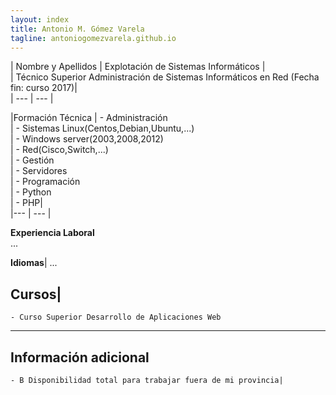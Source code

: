 ```yaml
---
layout: index
title: Antonio M. Gómez Varela
tagline: antoniogomezvarela.github.io
---
```


| Nombre y Apellidos |  Explotación de Sistemas Informáticos |    
 				     |  Técnico Superior Administración de Sistemas Informáticos en Red (Fecha fin: curso 2017)|  
| --- | --- |

|Formación Técnica |  	- Administración  
                   | 		- Sistemas Linux(Centos,Debian,Ubuntu,...)   
				   | 		- Windows server(2003,2008,2012)    
				   | 		- Red(Cisco,Switch,...)    
				   | 	- Gestión  
				   | 		- Servidores       
				   | 	- Programación  
				   | 		- Python   
				   | 		- PHP|     
|--- | --- |


 











**Experiencia Laboral**  
...  

**Idiomas**| 
...  

**Cursos**| 
 --- 
	- Curso Superior Desarrollo de Aplicaciones Web  
 --- 
**Información adicional**  
 --- 
	- B Disponibilidad total para trabajar fuera de mi provincia| 
